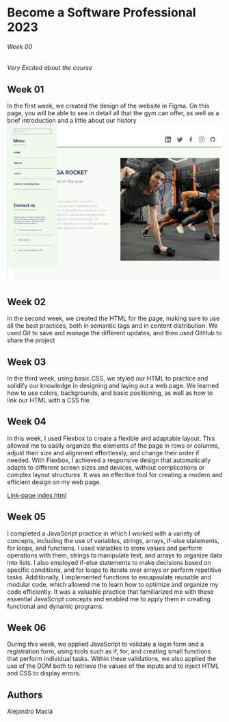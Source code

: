 # Become a Software Professional 2023

###### Week 00
*Very Excited about the course*

## Week 01
In the first week, we created the design of the website in Figma. On this page, you will be able to see in detail all that the gym can offer, as well as a brief introduction and a little about our history
![Figma Preview](https://github.com/AleMac17/BaSP-M2023/blob/main/Week-01/figma-preview.png)

## Week 02
In the second week, we created the HTML for the page, making sure to use all the best practices, both in semantic tags and in content distribution. We used Git to save and manage the different updates, and then used GitHub to share the project

## Week 03
In the third week, using basic CSS, we styled our HTML to practice and solidify our knowledge in designing and laying out a web page. We learned how to use colors, backgrounds, and basic positioning, as well as how to link our HTML with a CSS file.

## Week 04
In this week, I used Flexbox to create a flexible and adaptable layout. This allowed me to easily organize the elements of the page in rows or columns, adjust their size and alignment effortlessly, and change their order if needed. With Flexbox, I achieved a responsive design that automatically adapts to different screen sizes and devices, without complications or complex layout structures. It was an effective tool for creating a modern and efficient design on my web page.

[Link-page index.html](https://alemac17.github.io/BaSP-M2023/Week-04/index.html "Index")

## Week 05
I completed a JavaScript practice in which I worked with a variety of concepts, including the use of variables, strings, arrays, if-else statements, for loops, and functions. I used variables to store values and perform operations with them, strings to manipulate text, and arrays to organize data into lists. I also employed if-else statements to make decisions based on specific conditions, and for loops to iterate over arrays or perform repetitive tasks. Additionally, I implemented functions to encapsulate reusable and modular code, which allowed me to learn how to optimize and organize my code efficiently. It was a valuable practice that familiarized me with these essential JavaScript concepts and enabled me to apply them in creating functional and dynamic programs.

## Week 06
During this week, we applied JavaScript to validate a login form and a registration form, using tools such as if, for, and creating small functions that perform individual tasks. Within these validations, we also applied the use of the DOM both to retrieve the values of the inputs and to inject HTML and CSS to display errors.
## Authors
Alejandro Maciá
